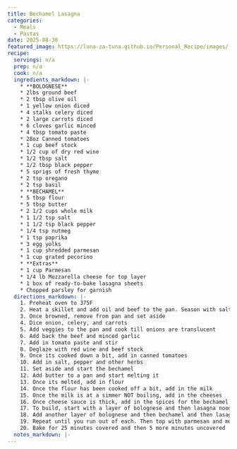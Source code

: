 ```yaml
---
title: Bechamel Lasagna
categories: 
  - Meals
  - Pastas
date: 2025-08-30
featured_image: https://luna-za-tuna.github.io/Personal_Recipe/images/
recipe:
  servings: n/a
  prep: n/a
  cook: n/a
  ingredients_markdown: |-
    * **BOLOGNESE**
    * 2lbs ground beef
    * 2 tbsp olive oil
    * 1 yellow onion diced
    * 4 stalks celery diced
    * 2 large carrots diced
    * 6 cloves garlic minced
    * 4 tbsp tomato paste
    * 28oz Canned tomatoes
    * 1 cup beef stock
    * 1/2 cup of dry red wine
    * 1/2 tbsp salt
    * 1/2 tbsp black pepper
    * 5 sprigs of fresh thyme
    * 2 tsp oregano
    * 2 tsp basil
    * **BECHAMEL**
    * 5 tbsp flour
    * 5 tbsp butter
    * 2 1/2 cups whole milk
    * 1 1/2 tsp salt
    * 1 1/2 tsp black pepper
    * 1/4 tsp nutmeg
    * 1 tsp paprika
    * 3 egg yolks
    * 1 cup shredded parmesan
    * 1 cup grated pecorino
    * **Extras**
    * 1 cup Parmesan
    * 1/4 lb Mozzarella cheese for top layer
    * 1 box of ready-to-bake lasagna sheets
    * Chopped parsley for garnish
  directions_markdown: |-
    1. Preheat oven to 375F
    2. Heat a skillet and add oil and beef to the pan. Season with salt and pepper
    3. Once browned, remove from pan and set aside
    4. Dice onion, celery, and carrots
    5. Add veggies to the pan and cook till onions are translucent
    6. Add back the beef and minced garlic
    7. Add in tomato paste and stir
    8. Deglaze with red wine and beef stock
    9. Once its cooked down a bit, add in canned tomatoes
    10. Add in salt, pepper and other herbs
    11. Set aside and start the bechamel
    12. Add butter to a pan and start melting it
    13. Once its melted, add in flour
    14. Once the flour has been cooked off a bit, add in the milk
    15. Once the milk is at a simmer NOT boiling, add in the cheeses
    16. Once cheese sauce is thick, add in the spices for the bechamel adn egg yolk
    17. To build, start with a layer of bolognese and then lasagna noodles
    18. Add another layer of bolognese and then bechamel and then lasagna noodles
    19. Repeat until you run out of each. Then top with parmesan and mozzarella
    20. Bake for 25 minutes covered and then 5 more minutes uncovered
  notes_markdown: |-
---
```

